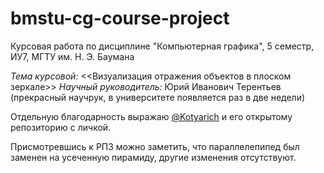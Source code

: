 # bmstu-cg-course-project
Курсовая работа по дисциплине "Компьютерная графика", 5 семестр, ИУ7, МГТУ им. Н. Э. Баумана

*Тема курсовой:* <<Визуализация отражения объектов в плоском зеркале>>
*Научный руководитель:* Юрий Иванович Терентьев (прекрасный научрук, в университете появляется раз в две недели)

Отдельную благодарность выражаю [@Kotyarich](https://github.com/Kotyarich/computer-graphic-project) и его открытому репозиторию с личкой.

Присмотревшись к РПЗ можно заметить, что параллелепипед был заменен на усеченную пирамиду, другие изменения отсутствуют.
